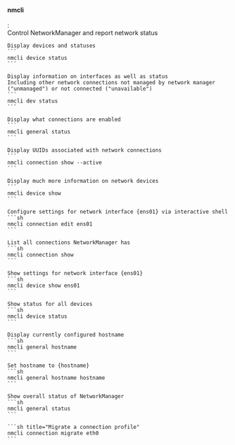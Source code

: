 #### nmcli
:   
    Control NetworkManager and report network status

    Display devices and statuses
    ```
    nmcli device status
    ```

    Display information on interfaces as well as status
    Including other network connections not managed by network manager ("unmanaged") or not connected ("unavailable") 
    ```
    nmcli dev status
    ```

    Display what connections are enabled 
    ```
    nmcli general status
    ```

    Display UUIDs associated with network connections 
    ```
    nmcli connection show --active
    ```

    Display much more information on network devices
    ```
    nmcli device show
    ```

    Configure settings for network interface {ens01} via interactive shell
    ```sh
    nmcli connection edit ens01
    ```

    List all connections NetworkManager has
    ```sh
    nmcli connection show
    ```

    Show settings for network interface {ens01}
    ```sh
    nmcli device show ens01
    ```

    Show status for all devices
    ```sh
    nmcli device status
    ```

    Display currently configured hostname
    ```sh
    nmcli general hostname
    ```

    Set hostname to {hostname}
    ```sh
    nmcli general hostname hostname
    ```

    Show overall status of NetworkManager
    ```sh
    nmcli general status
    ```

    ```sh title="Migrate a connection profile"
    nmcli connection migrate eth0
    ```